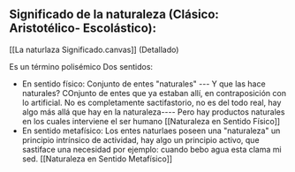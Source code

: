 ## Significado de la naturaleza (Clásico: Aristotélico- Escolástico):
[[La naturlaza Significado.canvas]] (Detallado)

Es un término polisémico Dos sentidos: 
- En sentido físico: Conjunto de entes "naturales" --- Y que las hace naturales?
    COnjunto de entes que ya estaban allí, en contraposición con lo artificial. No es completamente sactifastorio, no es del todo real, hay algo más allá que hay en la naturaleza---- Pero hay productos naturales en los cuales interviene el ser humano
    [[Naturaleza en Sentido Físico]]
- En sentido metafísico: 
    Los entes naturlaes poseen una "naturaleza" un principio intrínsico de actividad, hay algo un principio activo, que sastiface una necesidad por ejemplo: cuando bebo agua esta clama mi sed.
    [[Naturaleza en Sentido Metafísico]]